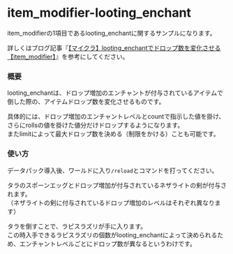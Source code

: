 # item_modifier-looting_enchant
item_modifierの1項目であるlooting_enchantに関するサンプルになります。

詳しくはブログ記事『[【マイクラ】looting_enchantでドロップ数を変化させる【item_modifier】](https://natsumake.com/item_modifier-looting_enchant/)』を参考にしてください。

<h3>概要</h3>
looting_enchantは、ドロップ増加のエンチャントが付与されているアイテムで倒した際の、アイテムドロップ数を変化させるものです。

具体的には、ドロップ増加のエンチャントレベルとcountで指示した値を掛け、さらにrollsの値を掛けた値分だけドロップするようになります。<br>
またlimitによって最大ドロップ数を決める（制限をかける）ことも可能です。

<h3>使い方</h3>

データパック導入後、ワールドに入り```/reload```とコマンドを打ってください。

タラのスポーンエッグとドロップ増加が付与されているネザライトの剣が付与されます。<br>
（ネザライトの剣に付与されているドロップ増加のレベルはそれぞれ異なります）

タラを倒すことで、ラピスラズリが手に入ります。<br>
この時入手できるラピスラズリの個数がlooting_enchantによって決められるため、エンチャントレベルごとにドロップ数が異なるというわけです。

